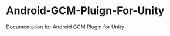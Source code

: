 Android-GCM-Pluign-For-Unity
============================

Documentation for Android GCM Plugin for Unity
